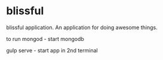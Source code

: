 # blissful

blissful application. An application for doing awesome things.


to run
mongod - start mongodb

gulp serve - start app in 2nd terminal